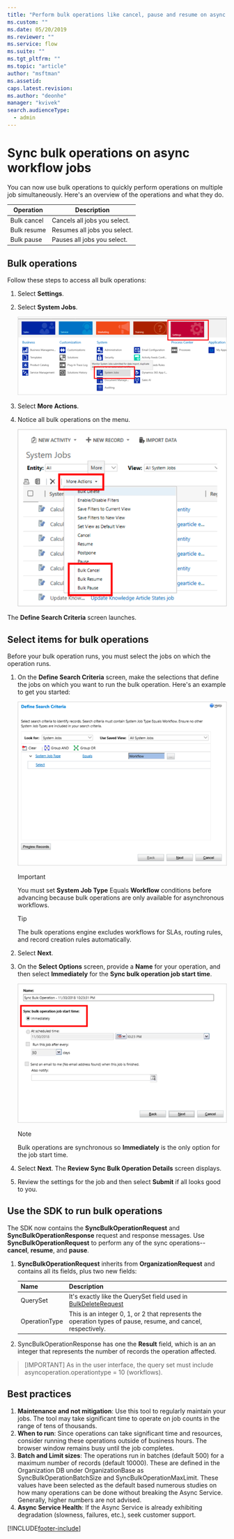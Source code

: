 ```yaml
---
title: "Perform bulk operations like cancel, pause and resume on async workflows| MicrosoftDocs"
ms.custom: ""
ms.date: 05/20/2019
ms.reviewer: ""
ms.service: flow
ms.suite: ""
ms.tgt_pltfrm: ""
ms.topic: "article"
author: "msftman"
ms.assetid: 
caps.latest.revision:
ms.author: "deonhe"
manager: "kvivek"
search.audienceType: 
  - admin
---
```


# Sync bulk operations on async workflow jobs

You can now use bulk operations to quickly perform operations on multiple job simultaneously. Here's an overview of the operations and what they do.

Operation|Description
----|-----
Bulk cancel|Cancels all jobs you select.
Bulk resume|Resumes all jobs you select.
Bulk pause|Pauses all jobs you select.


## Bulk operations

Follow these steps to access all bulk operations:

1. Select **Settings**.
1. Select **System Jobs**.

    ![pic](media/bulk-sync-operations/settings-system-jobs.png)

1. Select **More Actions**.
1. Notice all bulk operations on the menu.

    ![pic](media/bulk-sync-operations/more-actions.png)

The **Define Search Criteria** screen launches. 

## Select items for bulk operations

Before your bulk operation runs, you must select the jobs on which the operation runs. 

1. On the **Define Search Criteria** screen, make the selections that define the jobs on which you want to run the bulk operation. Here's an example to get you started: 

   ![pic ](media/bulk-sync-operations/define-search-criteria.png)

   >[!IMPORTANT]
   > You must set **System Job Type** Equals **Workflow** conditions before advancing because bulk operations are only available for asynchronous workflows. 

   >[!TIP]
   > The bulk operations engine excludes workflows for SLAs, routing rules, and record creation rules automatically.

1. Select **Next**.
1. On the **Select Options** screen, provide a **Name** for your operation, and then select **Immediately** for the **Sync bulk operation job start time**.

   ![pic](media/bulk-sync-operations/select-immediately.png)

   >[!NOTE]
   >Bulk operations are synchronous so **Immediately** is the only option for the job start time.

1. Select **Next**.
   The **Review Sync Bulk Operation Details** screen displays.
1. Review the settings for the job and then select **Submit** if all looks good to you.

## Use the SDK to run bulk operations

The SDK now contains the **SyncBulkOperationRequest** and **SyncBulkOperationResponse** request and response messages. Use **SyncBulkOperationRequest** to perform any of the sync operations--**cancel**, **resume**, and **pause**. 

1. **SyncBulkOperationRequest** inherits from  **OrganizationRequest** and contains all its fields, plus two new fields:

   Name|Description
   ----|-----
   QuerySet| It's exactly like the QuerySet field used in [BulkDeleteRequest](https://docs.microsoft.com/previous-versions/dynamicscrm-2016/developers-guide/gg326451%28v%3dcrm.8%29)
   OperationType| This is an integer 0, 1, or 2 that represents the operation types of pause, resume, and cancel, respectively.


1. SyncBulkOperationResponse has one the **Result** field, which is an an integer that represents the number of records the operation affected.

>[IMPORTANT]
>As in the user interface, the query set must include  asyncoperation.operationtype = 10 (workflows).

## Best practices

1.	**Maintenance and not mitigation**: Use this tool to regularly maintain your jobs. The tool may take significant time to operate on job counts in the range of tens of thousands.
1.	**When to run**: Since operations can take significant time and resources, consider running these operations outside of business hours. The browser window remains busy until the job completes.
1.	**Batch and Limit sizes**: The operations run in batches (default 500) for a maximum number of records (default 10000). These are defined in the Organization DB under OrganizationBase as SyncBulkOperationBatchSize and SyncBulkOperationMaxLimit. These values have been selected as the default based numerous studies on how many operations can be done without breaking the Async Service. Generally, higher numbers are not advised.
1.	**Async Service Health**: If the Async Service is already exhibiting degradation (slowness, failures, etc.), seek customer support.


[!INCLUDE[footer-include](../../../includes/footer-banner.md)]